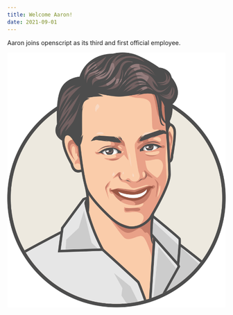 ```yaml
---
title: Welcome Aaron!
date: 2021-09-01
---
```


Aaron joins openscript as its third and first official employee.

<div class="small-image">

![Aarons avatar](./aaron-stampa.svg)

</div>
